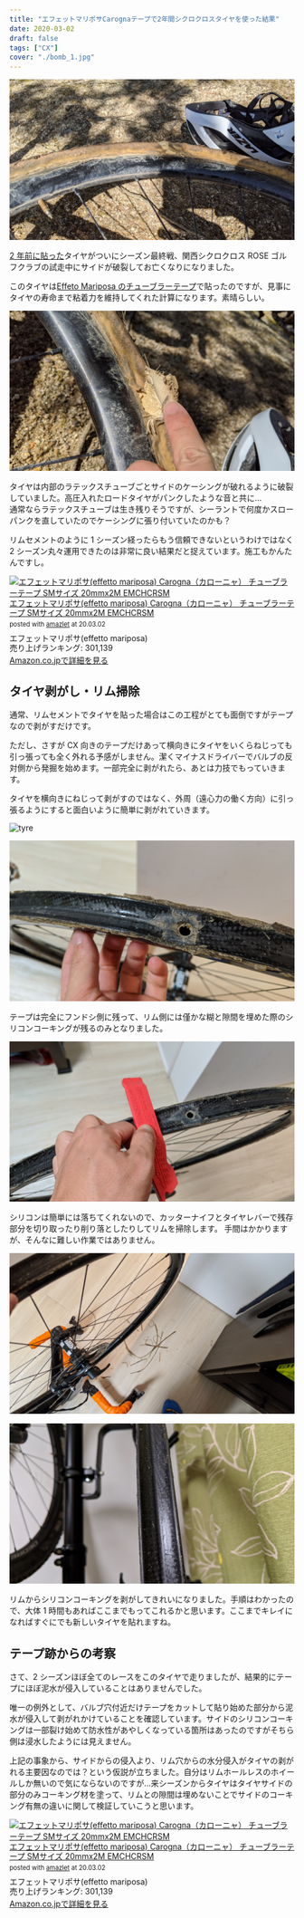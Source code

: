```yaml
---
title: "エフェットマリポサCarognaテープで2年間シクロクロスタイヤを使った結果"
date: 2020-03-02
draft: false
tags: ["CX"]
cover: "./bomb_1.jpg"
---
```


![タイヤサイドが破れるまで](./bomb_1.jpg)

[2 年前に貼った](/post/2018/07/cxtublar/)タイヤがついにシーズン最終戦、関西シクロクロス ROSE ゴルフクラブの試走中にサイドが破裂してお亡くなりになりました。

このタイヤは[Effeto Mariposa のチューブラーテープ](https://amzn.to/2TsLgLL)で貼ったのですが、見事にタイヤの寿命まで粘着力を維持してくれた計算になります。素晴らしい。

![チューブごと爆発](./bomb_2.jpg)

タイヤは内部のラテックスチューブごとサイドのケーシングが破れるように破裂していました。高圧入れたロードタイヤがパンクしたような音と共に…  
通常ならラテックスチューブは生き残りそうですが、シーラントで何度かスローパンクを直していたのでケーシングに張り付いていたのかも？

リムセメントのように 1 シーズン経ったらもう信頼できないというわけではなく 2 シーズン丸々運用できたのは非常に良い結果だと捉えています。施工もかんたんですし。

<div class="amazlet-box" style="margin-bottom:0px;"><div class="amazlet-image" style="float:left;margin:0px 12px 1px 0px;"><a href="http://www.amazon.co.jp/exec/obidos/ASIN/B0168TBGR2/gensobunya-22/ref=nosim/" name="amazletlink" target="_blank"><img src="https://images-fe.ssl-images-amazon.com/images/I/413eVnjppbL._SL160_.jpg" alt="エフェットマリポサ(effetto mariposa) Carogna（カローニャ） チューブラーテープ SMサイズ 20mmx2M EMCHCRSM" style="border: none;" /></a></div><div class="amazlet-info" style="line-height:120%; margin-bottom: 10px"><div class="amazlet-name" style="margin-bottom:10px;line-height:120%"><a href="http://www.amazon.co.jp/exec/obidos/ASIN/B0168TBGR2/gensobunya-22/ref=nosim/" name="amazletlink" target="_blank">エフェットマリポサ(effetto mariposa) Carogna（カローニャ） チューブラーテープ SMサイズ 20mmx2M EMCHCRSM</a><div class="amazlet-powered-date" style="font-size:80%;margin-top:5px;line-height:120%">posted with <a href="http://www.amazlet.com/" title="amazlet" target="_blank">amazlet</a> at 20.03.02</div></div><div class="amazlet-detail">エフェットマリポサ(effetto mariposa) <br />売り上げランキング: 301,139<br /></div><div class="amazlet-sub-info" style="float: left;"><div class="amazlet-link" style="margin-top: 5px"><a href="http://www.amazon.co.jp/exec/obidos/ASIN/B0168TBGR2/gensobunya-22/ref=nosim/" name="amazletlink" target="_blank">Amazon.co.jpで詳細を見る</a></div></div></div><div class="amazlet-footer" style="clear: left"></div></div>

## タイヤ剥がし・リム掃除

通常、リムセメントでタイヤを貼った場合はこの工程がとても面倒ですがテープなので剥がすだけです。

ただし、さすが CX 向きのテープだけあって横向きにタイヤをいくらねじっても引っ張っても全く外れる予感がしません。潔くマイナスドライバーでバルブの反対側から発掘を始めます。一部完全に剥がれたら、あとは力技でもっていきます。

タイヤを横向きにねじって剥がすのではなく、外周（遠心力の働く方向）に引っ張るようにすると面白いように簡単に剥がれていきます。

![tyre](./oldtape.jpg)

![rim](./rim_silicone.jpg)

テープは完全にフンドシ側に残って、リム側には僅かな糊と隙間を埋めた際のシリコンコーキングが残るのみとなりました。

![シリコンを落とします](./lever_remove.jpg)

シリコンは簡単には落ちてくれないので、カッターナイフとタイヤレバーで残存部分を切り取ったり削り落としたりしてリムを掃除します。
手間はかかりますが、そんなに難しい作業ではありません。

![掃除](./silicone_dust.jpg)

![きれいになりました](./removed.jpg)

リムからシリコンコーキングを剥がしてきれいになりました。手順はわかったので、大体 1 時間もあればここまでもってこれるかと思います。ここまでキレイになればすぐにでも新しいタイヤを貼れますね。

## テープ跡からの考察

さて、2 シーズンほぼ全てのレースをこのタイヤで走りましたが、結果的にテープにほぼ泥水が侵入していることはありませんでした。

唯一の例外として、バルブ穴付近だけテープをカットして貼り始めた部分から泥水が侵入して剥がれかけていることを確認しています。サイドのシリコンコーキングは一部裂け始めて防水性があやしくなっている箇所はあったのですがそちら側は浸水したようには見えません。

上記の事象から、サイドからの侵入より、リム穴からの水分侵入がタイヤの剥がれる主要因なのでは？という仮説が立ちました。自分はリムホールレスのホイールしか無いので気にならないのですが…来シーズンからタイヤはタイヤサイドの部分のみコーキング材を塗って、リムとの隙間は埋めないことでサイドのコーキング有無の違いに関して検証していこうと思います。

<div class="amazlet-box" style="margin-bottom:0px;"><div class="amazlet-image" style="float:left;margin:0px 12px 1px 0px;"><a href="http://www.amazon.co.jp/exec/obidos/ASIN/B0168TBGR2/gensobunya-22/ref=nosim/" name="amazletlink" target="_blank"><img src="https://images-fe.ssl-images-amazon.com/images/I/413eVnjppbL._SL160_.jpg" alt="エフェットマリポサ(effetto mariposa) Carogna（カローニャ） チューブラーテープ SMサイズ 20mmx2M EMCHCRSM" style="border: none;" /></a></div><div class="amazlet-info" style="line-height:120%; margin-bottom: 10px"><div class="amazlet-name" style="margin-bottom:10px;line-height:120%"><a href="http://www.amazon.co.jp/exec/obidos/ASIN/B0168TBGR2/gensobunya-22/ref=nosim/" name="amazletlink" target="_blank">エフェットマリポサ(effetto mariposa) Carogna（カローニャ） チューブラーテープ SMサイズ 20mmx2M EMCHCRSM</a><div class="amazlet-powered-date" style="font-size:80%;margin-top:5px;line-height:120%">posted with <a href="http://www.amazlet.com/" title="amazlet" target="_blank">amazlet</a> at 20.03.02</div></div><div class="amazlet-detail">エフェットマリポサ(effetto mariposa) <br />売り上げランキング: 301,139<br /></div><div class="amazlet-sub-info" style="float: left;"><div class="amazlet-link" style="margin-top: 5px"><a href="http://www.amazon.co.jp/exec/obidos/ASIN/B0168TBGR2/gensobunya-22/ref=nosim/" name="amazletlink" target="_blank">Amazon.co.jpで詳細を見る</a></div></div></div><div class="amazlet-footer" style="clear: left"></div></div>

